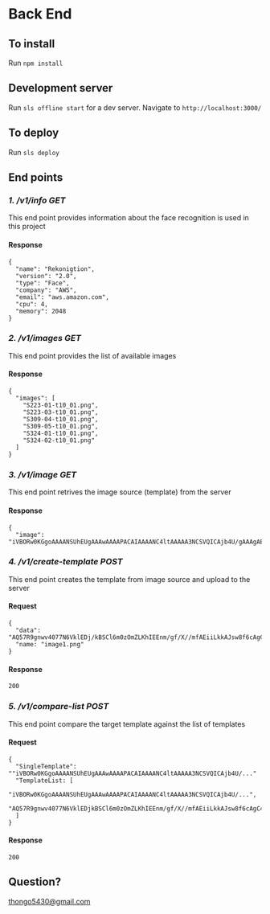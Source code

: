 # Back End

## To install
Run `npm install`

## Development server
Run `sls offline start` for a dev server. Navigate to `http://localhost:3000/`

## To deploy
Run `sls deploy`

## End points
### ***1. /v1/info GET***

This end point provides information about the face recognition is used in this project
#### Response
```
{
  "name": "Rekonigtion",
  "version": "2.0",
  "type": "Face",
  "company": "AWS",
  "email": "aws.amazon.com",
  "cpu": 4,
  "memory": 2048
}
```

### ***2. /v1/images GET***

This end point provides the list of available images
#### Response
```
{
  "images": [
    "S223-01-t10_01.png",
    "S223-03-t10_01.png",
    "S309-04-t10_01.png",
    "S309-05-t10_01.png",
    "S324-01-t10_01.png",
    "S324-02-t10_01.png"
  ]
}
```

### ***3. /v1/image GET***

This end point retrives the image source (template) from the server
#### Response
```
{
  "image": "iVBORw0KGgoAAAANSUhEUgAAAwAAAAPACAIAAAANC4ltAAAAA3NCSVQICAjb4U/gAAAgAElEQVR4nJS925LruLItNkaCql77yf//AQ57R9gnwv4077N6VklEDj/kBSCl6m0zOmZLKhIEEnm/gf/X//mfAEiiLkkAJsw8f6cAgC4Af/......
```

### ***4. /v1/create-template POST***

This end point creates the template from image source and upload to the server
#### Request
```
{
  "data": "AQ57R9gnwv4077N6VklEDj/kBSCl6m0zOmZLKhIEEnm/gf/X//mfAEiiLkkAJsw8f6cAgC4Af..."
  "name: "image1.png" 
}
```
#### Response
```
200
```
### ***5. /v1/compare-list POST***

This end point compare the target template against the list of templates
#### Request
```
{
  "SingleTemplate": ""iVBORw0KGgoAAAANSUhEUgAAAwAAAAPACAIAAAANC4ltAAAAA3NCSVQICAjb4U/..."
  "TemplateList: [
    "iVBORw0KGgoAAAANSUhEUgAAAwAAAAPACAIAAAANC4ltAAAAA3NCSVQICAjb4U/...",
    "AQ57R9gnwv4077N6VklEDjkBSCl6m0zOmZLKhIEEnm/gf/X//mfAEiiLkkAJsw8f6cAgC4Af..."
  ] 
}
```
#### Response
```
200
```

## Question?
thongo5430@gmail.com